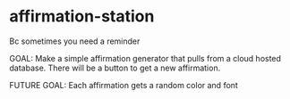 # affirmation-station
Bc sometimes you need a reminder


GOAL: Make a simple affirmation generator that pulls from a cloud hosted database. There will be a button to get a new affirmation. 

FUTURE GOAL: Each affirmation gets a random color and font
